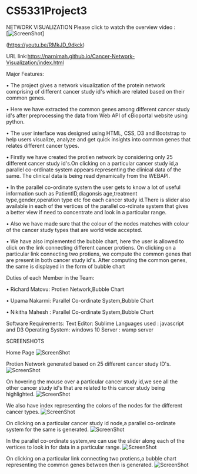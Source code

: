 # CS5331Project3

 NETWORK VISUALIZATION
Please click to watch the overview video :<br>
[![ScreenShot](http://img.youtube.com/vi/RMkJD_9dkck/0.jpg)]

(https://youtu.be/RMkJD_9dkck)

URL link:https://narnimah.github.io/Cancer-Network-Visualization/index.html

Major Features:

•	The project gives a network visualization of the protein network comprising of different cancer study id's which are related based on their common genes.

•	Here we have extracted the common genes among different cancer study id's after preprocessing the data from Web API of cBioportal website using python.

•	The user interface was designed using HTML, CSS, D3 and Bootstrap to help users visualize, analyze and get quick insights into common genes that relates different cancer types.

•	Firstly we have created the protien network by considering only 25 different cancer study id's.On clicking on a particular cancer study id,a parallel co-ordinate system appears representing the clinical data of the same. The clinical data is being read dynamically from the WEBAPI.

•	In the parallel co-ordinate system the user gets to know a lot of useful information such as PatientID,diagonsis age,treatment type,gender,operation type etc foe each cancer study id.There is slider also available in each of the vertices of the parallel co-rdinate system that gives a better view if need to concentrate and look in a particular range.

•	Also we have made sure that the colour of the nodes matches with colour of the cancer study types that are world wide accepted.

•	We have also implemented the bubble chart, here the user is allowed to click on the link connecting different cancer protiens. On clicking on  a particular link connecting two protiens, we compute the common genes that are present in both cancer study id's. After computing the common genes, the same is displayed in the form of bubble chart



Duties of each Member in the Team:

•	Richard Matovu: Protien Network,Bubble Chart

•	Upama Nakarmi:  Parallel Co-ordinate System,Bubble Chart

•	Nikitha Mahesh : Parallel Co-ordinate System,Bubble Chart

Software Requirements:
Text Editor: Sublime
Languages used : javascript and D3
Operating System: windows 10
Server : wamp server

SCREENSHOTS

Home Page 
![ScreenShot](https://github.com/matrich/CS5331Project3/blob/master/new_homepg.PNG)

Protien Network generated based on 25 different cancer study ID's.
![ScreenShot](https://github.com/matrich/CS5331Project3/blob/master/new_protien_network.PNG)

On hovering the mouse over a particular cancer study id,we see all the other cancer study id's that are related to this cancer study being highlighted.
![ScreenShot](https://github.com/matrich/CS5331Project3/blob/master/new_protien_related.png)

We also have index representing the colors of the nodes for the different cancer types.
![ScreenShot](https://github.com/matrich/CS5331Project3/blob/master/index.PNG)

On clicking on a particular cancer study id node,a parallel co-ordinate system for the same is generated.
![ScreenShot](https://github.com/matrich/CS5331Project3/blob/master/new_parallel_coord.PNG)

In the parallel co-ordinate system,we can use the slider along each of the vertices to look in for data in a particular range.
![ScreenShot](https://github.com/matrich/CS5331Project3/blob/master/new_parallel_slider.PNG)

On clicking on a particular link connecting two protiens,a bubble chart representing the common genes between then is generated.
![ScreenShot](https://github.com/matrich/CS5331Project3/blob/master/new_bubble.PNG)

